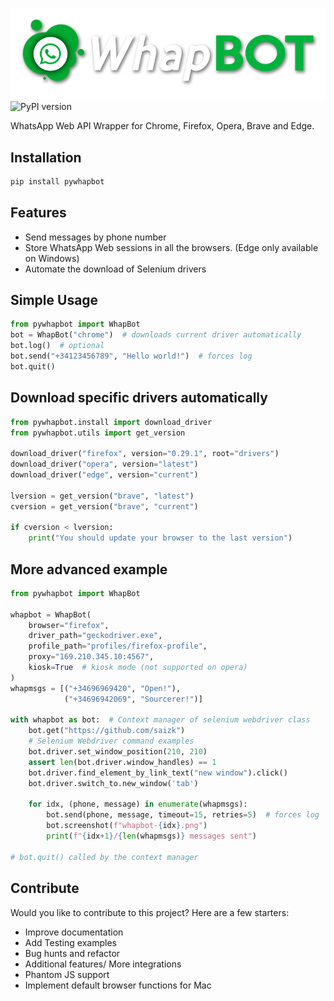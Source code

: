 ![whapbot_logo](https://raw.githubusercontent.com/saizk/pywhapbot/master/images/whapbot.png)
![PyPI version](https://img.shields.io/pypi/v/pywhapbot)

WhatsApp Web API Wrapper for Chrome, Firefox, Opera, Brave and Edge.

## Installation
```Python
pip install pywhapbot
```

## Features
+ Send messages by phone number
+ Store WhatsApp Web sessions in all the browsers. (Edge only available on Windows)
+ Automate the download of Selenium drivers

## Simple Usage
```Python
from pywhapbot import WhapBot
bot = WhapBot("chrome")  # downloads current driver automatically
bot.log()  # optional
bot.send("+34123456789", "Hello world!")  # forces log
bot.quit()
```

## Download specific drivers automatically
```Python
from pywhapbot.install import download_driver
from pywhapbot.utils import get_version

download_driver("firefox", version="0.29.1", root="drivers")
download_driver("opera", version="latest")
download_driver("edge", version="current")

lversion = get_version("brave", "latest")
cversion = get_version("brave", "current")

if cversion < lversion:
    print("You should update your browser to the last version")
```

## More advanced example
```Python
from pywhapbot import WhapBot

whapbot = WhapBot(
    browser="firefox",
    driver_path="geckodriver.exe",
    profile_path="profiles/firefox-profile",
    proxy="169.210.345.10:4567",
    kiosk=True  # kiosk mode (not supported on opera)
)
whapmsgs = [("+34696969420", "Open!"),
            ("+34696942069", "Sourcerer!")]

with whapbot as bot:  # Context manager of selenium webdriver class
    bot.get("https://github.com/saizk")
    # Selenium Webdriver command examples
    bot.driver.set_window_position(210, 210)
    assert len(bot.driver.window_handles) == 1 
    bot.driver.find_element_by_link_text("new window").click()
    bot.driver.switch_to.new_window('tab')
    
    for idx, (phone, message) in enumerate(whapmsgs):
        bot.send(phone, message, timeout=15, retries=5)  # forces log
        bot.screenshot(f"whapbot-{idx}.png")
        print(f"{idx+1}/{len(whapmsgs)} messages sent")    

# bot.quit() called by the context manager
```

## Contribute
Would you like to contribute to this project? Here are a few starters:
- Improve documentation
- Add Testing examples
- Bug hunts and refactor
- Additional features/ More integrations
- Phantom JS support
- Implement default browser functions for Mac 